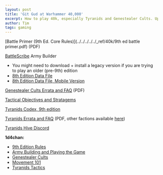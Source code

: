 ```yaml
---
layout: post
title: 'Git Gud at Warhammer 40,000'
excerpt: How to play 40k, especially Tyranids and Genestealer Cults. Updated for 9th edition!
author: Tim
tags: gaming
---
```


[Battle Primer (9th Ed. Core Rules)](../../../../../_ref/40k/9th ed battle primer.pdf) (PDF)  

[BattleScribe](https://battlescribe.net/) Army Builder  
* You might need to download + install a legacy version if you are trying to play an older (pre-9th) edition
* [8th Edition Data File](../../../../../papers/40k_8th_ed.bsi)
* [8th Edition Data File, Mobile Version](../../../../../papers/40k_8th_ed_MOBILE.bsi)

[Genestealer Cults Errata and FAQ](../../../../../_ref/40k/gs_cults_errata.pdf) (PDF)  

[Tactical Objectives and Stratagems](/_ref/40k/tyranids_ref.html)

[Tyranids Codex, 9th edition](/papers/Tyranid_Codex_9e_Leak_-_Updated.pdf)

[Tyranids Errata and FAQ](../../../../../_ref/40k/warhammer_40000_tyranids_en.pdf) (PDF, other factions available [here](https://www.warhammer-community.com/faqs/#warhammer-40000))  

[Tyranids Hive Discord](https://discord.com/invite/bHT4vbA)

**1d4chan:**
* [9th Edition Rules](https://1d4chan.org/wiki/Warhammer_40,000_9th_Edition)
* [Army Building and Playing the Game](https://1d4chan.org/wiki/Warhammer_40,000/Tactics_(9E))  
* [Genestealer Cults](https://1d4chan.org/wiki/Warhammer_40,000/Tactics/Genestealer_Cults_(9E))  
* [Movement 101](https://1d4chan.org/wiki/Warhammer_40,000/Tactics/Movement_101_(9E))  
* [Tyranids Tactics](https://1d4chan.org/wiki/Warhammer_40,000/Tactics/Tyranids_(9E))  
